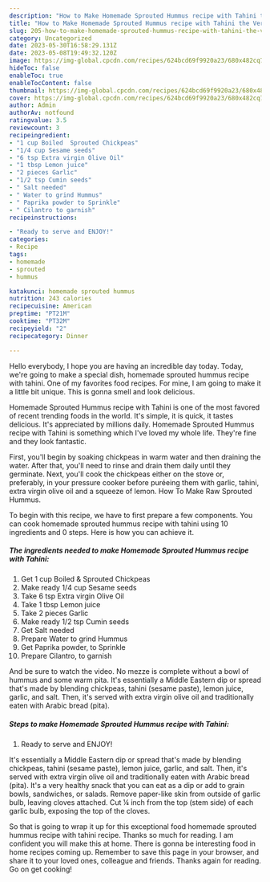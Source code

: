 ```yaml
---
description: "How to Make Homemade Sprouted Hummus recipe with Tahini the Very Delicious"
title: "How to Make Homemade Sprouted Hummus recipe with Tahini the Very Delicious"
slug: 205-how-to-make-homemade-sprouted-hummus-recipe-with-tahini-the-very-delicious
category: Uncategorized
date: 2023-05-30T16:58:29.131Z
date: 2023-05-08T19:49:32.120Z
image: https://img-global.cpcdn.com/recipes/624bcd69f9920a23/680x482cq70/homemade-sprouted-hummus-recipe-with-tahini-recipe-main-photo.jpg
hideToc: false
enableToc: true
enableTocContent: false
thumbnail: https://img-global.cpcdn.com/recipes/624bcd69f9920a23/680x482cq70/homemade-sprouted-hummus-recipe-with-tahini-recipe-main-photo.jpg
cover: https://img-global.cpcdn.com/recipes/624bcd69f9920a23/680x482cq70/homemade-sprouted-hummus-recipe-with-tahini-recipe-main-photo.jpg
author: Admin
authorAv: notfound
ratingvalue: 3.5
reviewcount: 3
recipeingredient:
- "1 cup Boiled  Sprouted Chickpeas"
- "1/4 cup Sesame seeds"
- "6 tsp Extra virgin Olive Oil"
- "1 tbsp Lemon juice"
- "2 pieces Garlic"
- "1/2 tsp Cumin seeds"
- " Salt needed"
- " Water to grind Hummus"
- " Paprika powder to Sprinkle"
- " Cilantro to garnish"
recipeinstructions:

- "Ready to serve and ENJOY!"
categories:
- Recipe
tags:
- homemade
- sprouted
- hummus

katakunci: homemade sprouted hummus 
nutrition: 243 calories
recipecuisine: American
preptime: "PT21M"
cooktime: "PT32M"
recipeyield: "2"
recipecategory: Dinner

---
```



Hello everybody, I hope you are having an incredible day today. Today, we're going to make a special dish, homemade sprouted hummus recipe with tahini. One of my favorites food recipes. For mine, I am going to make it a little bit unique. This is gonna smell and look delicious.

Homemade Sprouted Hummus recipe with Tahini is one of the most favored of recent trending foods in the world. It's simple, it is quick, it tastes delicious. It's appreciated by millions daily. Homemade Sprouted Hummus recipe with Tahini is something which I've loved my whole life. They're fine and they look fantastic.

First, you&#39;ll begin by soaking chickpeas in warm water and then draining the water. After that, you&#39;ll need to rinse and drain them daily until they germinate. Next, you&#39;ll cook the chickpeas either on the stove or, preferably, in your pressure cooker before puréeing them with garlic, tahini, extra virgin olive oil and a squeeze of lemon. How To Make Raw Sprouted Hummus.


To begin with this recipe, we have to first prepare a few components. You can cook homemade sprouted hummus recipe with tahini using 10 ingredients and 0 steps. Here is how you can achieve it.

<!--inarticleads1-->

##### The ingredients needed to make Homemade Sprouted Hummus recipe with Tahini:

1. Get 1 cup Boiled &amp; Sprouted Chickpeas
1. Make ready 1/4 cup Sesame seeds
1. Take 6 tsp Extra virgin Olive Oil
1. Take 1 tbsp Lemon juice
1. Take 2 pieces Garlic
1. Make ready 1/2 tsp Cumin seeds
1. Get  Salt needed
1. Prepare  Water to grind Hummus
1. Get  Paprika powder, to Sprinkle
1. Prepare  Cilantro, to garnish


And be sure to watch the video. No mezze is complete without a bowl of hummus and some warm pita. It&#39;s essentially a Middle Eastern dip or spread that&#39;s made by blending chickpeas, tahini (sesame paste), lemon juice, garlic, and salt. Then, it&#39;s served with extra virgin olive oil and traditionally eaten with Arabic bread (pita). 

<!--inarticleads2-->

##### Steps to make Homemade Sprouted Hummus recipe with Tahini:


1. Ready to serve and ENJOY!

It&#39;s essentially a Middle Eastern dip or spread that&#39;s made by blending chickpeas, tahini (sesame paste), lemon juice, garlic, and salt. Then, it&#39;s served with extra virgin olive oil and traditionally eaten with Arabic bread (pita). It&#39;s a very healthy snack that you can eat as a dip or add to grain bowls, sandwiches, or salads. Remove paper-like skin from outside of garlic bulb, leaving cloves attached. Cut ¼ inch from the top (stem side) of each garlic bulb, exposing the top of the cloves. 

So that is going to wrap it up for this exceptional food homemade sprouted hummus recipe with tahini recipe. Thanks so much for reading. I am confident you will make this at home. There is gonna be interesting food in home recipes coming up. Remember to save this page in your browser, and share it to your loved ones, colleague and friends. Thanks again for reading. Go on get cooking!
